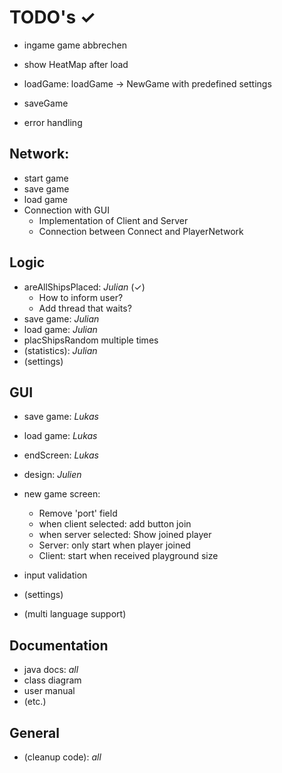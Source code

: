# TODO's ✓

- ingame game abbrechen
- show HeatMap after load
- loadGame: loadGame -> NewGame with predefined settings
- saveGame

- error handling

## Network:

- start game
- save game
- load game
- Connection with GUI
    - Implementation of Client and Server
    - Connection between Connect and PlayerNetwork 


## Logic

- areAllShipsPlaced: _Julian_  (✓)
    - How to inform user?
    - Add thread that waits?
- save game: _Julian_
- load game: _Julian_
- placShipsRandom multiple times
- (statistics): _Julian_
- (settings)


## GUI

- save game: _Lukas_
- load game: _Lukas_
- endScreen: _Lukas_
- design: _Julien_
- new game screen:
    - Remove 'port' field
    - when client selected: add button join
    - when server selected: Show joined player
    - Server: only start when player joined
    - Client: start when received playground size
- input validation

- (settings)
- (multi language support) 

## Documentation

- java docs: _all_
- class diagram
- user manual
- (etc.)


## General

- (cleanup code): _all_

